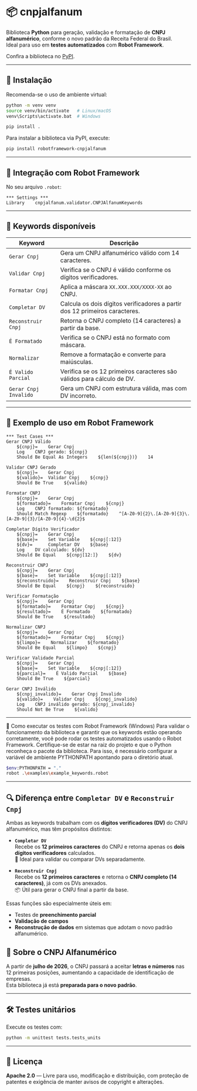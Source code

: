 # 📦 cnpjalfanum

Biblioteca **Python** para geração, validação e formatação de **CNPJ alfanumérico**, conforme o novo padrão da Receita Federal do Brasil.  
Ideal para uso em **testes automatizados** com **Robot Framework**.

Confira a biblioteca no [PyPI](https://pypi.org/project/robotframework-cnpjalfanum/).

---

## 🚀 Instalação

Recomenda-se o uso de ambiente virtual:

```bash
python -m venv venv
source venv/bin/activate   # Linux/macOS
venv\Scripts\activate.bat  # Windows

pip install .

```

Para instalar a biblioteca via PyPI, execute:

```bash
pip install robotframework-cnpjalfanum

```

---

## 🤖 Integração com Robot Framework

No seu arquivo `.robot`:

```robot
*** Settings ***
Library    cnpjalfanum.validator.CNPJAlfanumKeywords
```

---

## 🔑 Keywords disponíveis

| Keyword               | Descrição                                                                 |
|------------------------|---------------------------------------------------------------------------|
| `Gerar Cnpj`           | Gera um CNPJ alfanumérico válido com 14 caracteres.                       |
| `Validar Cnpj`         | Verifica se o CNPJ é válido conforme os dígitos verificadores.            |
| `Formatar Cnpj`        | Aplica a máscara `XX.XXX.XXX/XXXX-XX` ao CNPJ.                            |
| `Completar DV`         | Calcula os dois dígitos verificadores a partir dos 12 primeiros caracteres. |
| `Reconstruir Cnpj`     | Retorna o CNPJ completo (14 caracteres) a partir da base.                 |
| `É Formatado`          | Verifica se o CNPJ está no formato com máscara.                           |
| `Normalizar`           | Remove a formatação e converte para maiúsculas.                           |
| `É Valido Parcial`     | Verifica se os 12 primeiros caracteres são válidos para cálculo de DV.    |
| `Gerar Cnpj Invalido`  | Gera um CNPJ com estrutura válida, mas com DV incorreto.                  |

---

## 🧪 Exemplo de uso em Robot Framework

```robot
*** Test Cases ***
Gerar CNPJ Válido
    ${cnpj}=    Gerar Cnpj
    Log    CNPJ gerado: ${cnpj}
    Should Be Equal As Integers    ${len(${cnpj})}    14

Validar CNPJ Gerado
    ${cnpj}=    Gerar Cnpj
    ${valido}=  Validar Cnpj    ${cnpj}
    Should Be True    ${valido}

Formatar CNPJ
    ${cnpj}=    Gerar Cnpj
    ${formatado}=    Formatar Cnpj    ${cnpj}
    Log    CNPJ formatado: ${formatado}
    Should Match Regexp    ${formatado}    ^[A-Z0-9]{2}\.[A-Z0-9]{3}\.[A-Z0-9]{3}/[A-Z0-9]{4}-\d{2}$

Completar Dígito Verificador
    ${cnpj}=    Gerar Cnpj
    ${base}=    Set Variable    ${cnpj[:12]}
    ${dv}=      Completar DV    ${base}
    Log    DV calculado: ${dv}
    Should Be Equal    ${cnpj[12:]}    ${dv}

Reconstruir CNPJ
    ${cnpj}=    Gerar Cnpj
    ${base}=    Set Variable    ${cnpj[:12]}
    ${reconstruido}=    Reconstruir Cnpj    ${base}
    Should Be Equal    ${cnpj}    ${reconstruido}

Verificar Formatação
    ${cnpj}=    Gerar Cnpj
    ${formatado}=    Formatar Cnpj    ${cnpj}
    ${resultado}=    É Formatado    ${formatado}
    Should Be True    ${resultado}

Normalizar CNPJ
    ${cnpj}=    Gerar Cnpj
    ${formatado}=    Formatar Cnpj    ${cnpj}
    ${limpo}=    Normalizar    ${formatado}
    Should Be Equal    ${limpo}    ${cnpj}

Verificar Validade Parcial
    ${cnpj}=    Gerar Cnpj
    ${base}=    Set Variable    ${cnpj[:12]}
    ${parcial}=    É Valido Parcial    ${base}
    Should Be True    ${parcial}

Gerar CNPJ Inválido
    ${cnpj_invalido}=    Gerar Cnpj Invalido
    ${valido}=    Validar Cnpj    ${cnpj_invalido}
    Log    CNPJ inválido gerado: ${cnpj_invalido}
    Should Not Be True    ${valido}
```
---

🧪 Como executar os testes com Robot Framework (Windows)
Para validar o funcionamento da biblioteca e garantir que os keywords estão operando corretamente, você pode rodar os testes automatizados usando o Robot Framework. Certifique-se de estar na raiz do projeto e que o Python reconheça o pacote da biblioteca. Para isso, é necessário configurar a variável de ambiente PYTHONPATH apontando para o diretório atual.

```bash
$env:PYTHONPATH = "."
robot .\examples\example_keywords.robot
```
---

## 🔍 Diferença entre `Completar DV` e `Reconstruir Cnpj`

Ambas as keywords trabalham com os **dígitos verificadores (DV)** do CNPJ alfanumérico, mas têm propósitos distintos:

- **`Completar DV`**  
  Recebe os **12 primeiros caracteres** do CNPJ e retorna apenas os **dois dígitos verificadores** calculados.  
  🔧 Ideal para validar ou comparar DVs separadamente.

- **`Reconstruir Cnpj`**  
  Recebe os **12 primeiros caracteres** e retorna o **CNPJ completo (14 caracteres)**, já com os DVs anexados.  
  📦 Útil para gerar o CNPJ final a partir da base.

Essas funções são especialmente úteis em:
- Testes de **preenchimento parcial**  
- **Validação de campos**  
- **Reconstrução de dados** em sistemas que adotam o novo padrão alfanumérico.


## 🧠 Sobre o CNPJ Alfanumérico

A partir de **julho de 2026**, o CNPJ passará a aceitar **letras e números** nas 12 primeiras posições, aumentando a capacidade de identificação de empresas.  
Esta biblioteca já está **preparada para o novo padrão**.

---

## 🛠️ Testes unitários

Execute os testes com:

```bash
python -m unittest tests.tests_units

```

---

## 📜 Licença

**Apache 2.0** — Livre para uso, modificação e distribuição, com proteção de patentes e exigência de manter avisos de copyright e alterações.
